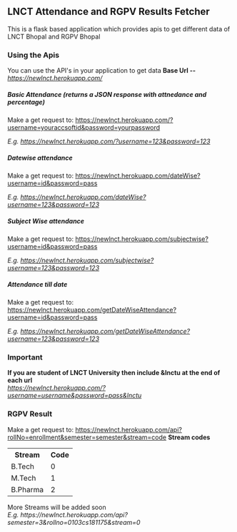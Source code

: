 
<h2>LNCT Attendance and RGPV Results Fetcher  </h2>

This is a flask based application which provides apis to get different data of LNCT Bhopal and RGPV Bhopal

### Using the Apis
You can use the API's in your application to get data
<b>Base Url -- </b><i> https://newlnct.herokuapp.com/</i>
##### Basic Attendance (returns a JSON response with attnedance and percentage)
Make a get request to: 
https://newlnct.herokuapp.com/?username=youraccsoftid&password=yourpassword

<i>E.g. https://newlnct.herokuapp.com/?username=123&password=123</i>
##### Datewise attendance 
Make a get request to: 
https://newlnct.herokuapp.com/dateWise?username=id&password=pass

<i>E.g. https://newlnct.herokuapp.com/dateWise?username=123&password=123</i>
##### Subject Wise attendance 
Make a get request to: 
https://newlnct.herokuapp.com/subjectwise?username=id&password=pass

<i>E.g. https://newlnct.herokuapp.com/subjectwise?username=123&password=123</i>
##### Attendance till date
Make a get request to: 
https://newlnct.herokuapp.com/getDateWiseAttendance?username=id&password=pass

<i>E.g. https://newlnct.herokuapp.com/getDateWiseAttendance?username=123&password=123</i>
### Important 
<b>If you are student of LNCT University then include &lnctu at the end of each url</b><br>
<i>https://newlnct.herokuapp.com/?username=username&password=pass&lnctu</i>
### RGPV Result
Make a get request to: 
https://newlnct.herokuapp.com/api?rollNo=enrollment&semester=semester&stream=code
<b>Stream codes </b>
<table style="width:100%">  
<tr>  
<th>Stream</th>  
<th>Code</th>  
</tr>  
<tr>  
<td>B.Tech</td>  
<td>0</td>  
</tr>  
<tr>  
<td>M.Tech</td>  
<td>1</td>  
</tr>  
<tr>  
<td>B.Pharma</td>  
<td>2</td>  
</tr>  
</table>
More Streams will be added soon<br>
<i>E.g. https://newlnct.herokuapp.com/api?semester=3&rollno=0103cs181175&stream=0</i>
